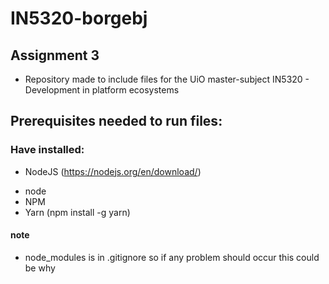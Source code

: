 # IN5320-borgebj

## Assignment 3
- Repository made to include files for the UiO master-subject IN5320 - Development in platform ecosystems

## Prerequisites needed to run files:
### Have installed: 
- NodeJS  (https://nodejs.org/en/download/)
* node
* NPM
* Yarn    (npm install -g yarn)

#### note
- node_modules is in .gitignore so if any problem should occur this could be why